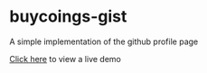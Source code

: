 # buycoings-gist

A simple implementation of the github profile page

[Click here](https://sensiblefolk.github.io/buycoings-gist/) to view a live demo
